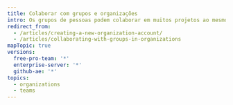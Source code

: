 ```yaml
---
title: Colaborar com grupos e organizações
intro: Os grupos de pessoas podem colaborar em muitos projetos ao mesmo tempo nas contas da organização.
redirect_from:
  - /articles/creating-a-new-organization-account/
  - /articles/collaborating-with-groups-in-organizations
mapTopic: true
versions:
  free-pro-team: '*'
  enterprise-server: '*'
  github-ae: '*'
topics:
  - organizations
  - teams
---
```


